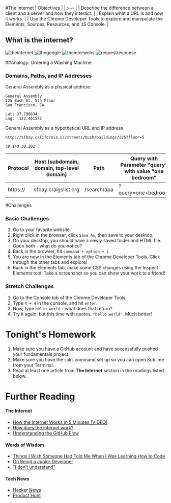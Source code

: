 #The Internet
| Objectives |
| :--- |
| Describe the difference between a client and a server and how they interact. |
| Explain what a URL is and how it works. |
| Use the Chrome Developer Tools to explore and manipulate the Elements, Sources, Resources, and JS Console. |

## What is the internet?
![theinternet](http://www.mindthesciencegap.org/wp-content/uploads/2013/07/the-internet-1024x691.jpg)
![thegoogle](http://2.bp.blogspot.com/-733-FaBo8NI/UqrprWh_2_I/AAAAAAAACUo/3EnmfKisTHI/s1600/The-Internet-map11.png)
![theinterwebs](https://mountpeaks.files.wordpress.com/2012/03/1069646562-lgl-2d-4096x40962.png)
![requestresponse](http://s.hswstatic.com/gif/internet-diagram.gif)

##Analogy: Ordering a Washing Machine

### Domains, Paths, and IP Addresses

General Assembly as a physical address:

```
General Assembly
225 Bush St. 5th Floor
San Francisco, CA

Lat: 37.790834
Lng: -122.401572
```

General Assembly as a hypothetical URL and IP address
```
http://sfbay.california.us/streets/bush/buildings/225?floor=5

38.140.30.202
```

| Protocol | Host (subdomain, domain, top-level domain) | Path | Query with Parameter "query" with value "one bedroom" |
| ---------- | ---------- | ---------- | ---------- |
| https:// | sfbay.craigslist.org | /search/apa | ?query=one+bedroom |

#Challenges

### Basic Challenges
  1. Go to your favorite website.
  2. Right click in the browser, click `Save As`, then save to your desktop.
  3. On your desktop, you should have a newly saved folder and HTML file. Open both - what do you notice?
  4. Back in the browser, hit `command + option + i`
  5. You are now in the Elements tab of the Chrome Developer Tools. Click through the other tabs and explore!
  6. Back in the Elements tab, make some CSS changes using the Inspect Elements tool. Take a screenshot so you can show your work to a friend!

### Stretch Challenges
  1. Go to the Console tab of the Chrome Developer Tools.
  2. Type `4 + 4` in the console, and hit `enter`.
  3. Now, type `hello world` - what does that return?
  4. Try it again, but this time with quotes, `"hello world"`. Much better!

# Tonight's Homework
  1. Make sure you have a GitHub account and have successfully pushed your fundamentals project.
  2. Make sure you have the `subl` command set up so you can open Sublime from your Terminal.
  3. Read at least one article from **The Internet** section in the readings listed below.

# Further Reading

#### The Internet
  * [How the Internet Works in 5 Minutes [VIDEO]](https://www.youtube.com/watch?v=7_LPdttKXPc)
  * [How does the internet work?](http://computer.howstuffworks.com/internet/basics/internet.htm)
  * [Understanding the GitHub Flow](https://guides.github.com/introduction/flow/index.html)

#### Words of Wisdom
  * [Things I Wish Someone Had Told Me When I Was Learning How to Code](https://medium.com/@cecilycarver/things-i-wish-someone-had-told-me-when-i-was-learning-how-to-code-565fc9dcb329)
  * [On Being a Junior Developer](http://mattsencenbaugh.com/on-being-a-junior-developer)
  * ["I don’t understand"](http://bjk5.com/post/38101106878/i-dont-understand)

#### Tech News
  * [Hacker News](https://news.ycombinator.com/)
  * [Product Hunt](http://www.producthunt.com/)
